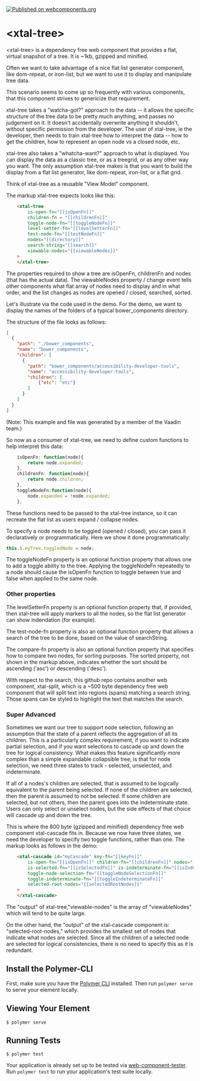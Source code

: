 [![Published on webcomponents.org](https://img.shields.io/badge/webcomponents.org-published-blue.svg)](https://www.webcomponents.org/element/bahrus/xtal-tree)

# \<xtal-tree\>

\<xtal-tree\> is a dependency free web component that provides  a flat, virtual snapshot of a tree.  It is ~1kb, gzipped and minified.

Often we want to take advantage of a nice flat list generator component, like dom-repeat, or iron-list, but we want to use it to display and manipulate tree data.

This scenario seems to come up so frequently with various components, that this component strives to genericize that requirement.

xtal-tree takes a "watcha-got?" approach to the data -- it allows the specific structure of the tree data to be pretty much anything, and passes no judgement on it.   It doesn't accidentally overwrite anything it shouldn't, without specific permission from the developer. The user of xtal-tree, ie the developer, then needs to train xtal-tree how to interpret the data -- how to get the children, how to represent an open node vs a closed node, etc.

xtal-tree also takes a "whatcha-want?" approach to what is displayed.  You can display the data as a classic tree, or as a treegrid, or as any other way you want.  The only assumption xtal-tree makes is that you want to build the display from a flat list generator, like dom-repeat, iron-list, or a flat grid.  

Think of xtal-tree as a reusable "View Model" component.

The markup xtal-tree expects looks like this:

```html
    <xtal-tree 
        is-open-fn="[[isOpenFn]]" 
        children-fn = "[[childrenFn]]" 
        toggle-node-fn="[[toggleNodeFn]]"
        level-setter-fn="[[levelSetterFn]]"
        test-node-fn="[[testNodeFn]]"
        nodes="[[directory]]"
        search-string="[[search]]"
        viewable-nodes="{{viewableNodes}}"
    >
    </xtal-tree>
```

The properties required to show a tree are isOpenFn, childrenFn and nodes (that has the actual data).   The viewableNodes property / change event tells other components what flat array of nodes need to display and in what order, and the list changes as nodes are opened / closed, searched, sorted.

Let's illustrate via the code used in the demo.  For the demo, we want to display the names of the folders of a typical bower_components directory.

The structure of the file looks as follows:

```JSON
[
  {
    "path": "./bower_components",
    "name": "bower_components",
    "children": [
      {
        "path": "bower_components/accessibility-developer-tools",
        "name": "accessibility-developer-tools",
        "children": [
            {"etc": "etc"}
        ]
      }
    ]
  }
]
```

(Note:  This example and file was generated by a member of the Vaadin team.)

So now as a consumer of xtal-tree, we need to define custom functions to help interpret this data:

```JavaScript
    isOpenFn: function(node){
        return node.expanded;
    },
    childrenFn: function(node){
        return node.children;
    },
    toggleNodeFn:function(node){
        node.expanded = !node.expanded;
    },
```

These functions need to be passed to the xtal-tree instance, so it can recreate the flat list as users expand / collapse nodes. 

To specify a node needs to be toggled (opened / closed), you can pass it declaratively or programmatically.  Here we show it done programmatically:

```JavaScript
this.$.myTree.toggledNode = node;   
```

The toggleNodeFn property is an optional function property that allows one to add a toggle ability to the tree.  Applying the toggleNodeFn repeatedly to a node should cause the isOpenFn function to toggle between true and false when applied to the same node. 

### Other properties  

The levelSetterFn property is an optional function property that, if provided, then xtal-tree will apply markers to all the nodes, so the flat list generator can show indendation (for example).

The test-node-fn property is also an optional function property that allows a search of the tree to be done, based on the value of searchString.

The compare-fn property is also an optional function property that specifies how to compare two nodes, for sorting purposes.  The sorted property, not shown in the markup above, indicates whether the sort should be ascending ('asc') or descending ('desc').

With respect to the search, this github repo contains another web component, xtal-split, which is a ~500 byte dependency free web component that will split text into regions (spans) matching a search string.  Those spans can be styled to highlight the text that matches the search.

### Super Advanced

Sometimes we want our tree to support node selection, following an assumption that the state of a parent reflects the aggregation of all its children.  This is a particularly complex requirement, if you want to indicate partial selection, and if you want selections to cascade up and down the tree for logical consistency.  What makes this feature significantly more complex than a simple expandable collapsible tree, is that for node selection, we need three states to track - selected, unselected, and indeterminate.

If all of a nodes's children are selected, that is assumed to be logically equivalent to the parent being selected.  If none of the children are selected, then the parent is assumed to not be selected.  If some children are selected, but not others, then the parent goes into the indeterminate state.  Users can only select or unselect nodes, but the side effects of that choice will cascade up and down the tree.

This is where the 800 byte (gzipped and minified) dependency free web component xtal-cascade fits in.  Because we now have three states, we need the developer to specify two toggle functions, rather than one.  The markup looks as follows in the demo:

```html
    <xtal-cascade id="myCascade" key-fn="[[keyFn]]" 
        is-open-fn="[[isOpenFn]]" children-fn="[[childrenFn]]" nodes="[[directory]]" 
        is-selected-fn="[[isSelectedFn]]" is-indeterminate-fn="[[isIndeterminateFn]]"
        toggle-node-selection-fn="[[toggleNodeSelectionFn]]" 
        toggle-indeterminate-fn="[[toggleIndeterminateFn]]"
        selected-root-nodes="{{selectedRootNodes}}"
    >
    </xtal-cascade>
```

The "output" of xtal-tree,"viewable-nodes" is the array of "viewableNodes" which will tend to be quite large.

On the other hand, the "output" of the xtal-cascade component is:  "selected-root-nodes," which provides the smallest set of nodes that indicate what nodes are selected.  Since all the children of a selected node are selected for logical consistencies, there is no need to specify this as it is redundant.

## Install the Polymer-CLI

First, make sure you have the [Polymer CLI](https://www.npmjs.com/package/polymer-cli) installed. Then run `polymer serve` to serve your element locally.

## Viewing Your Element

```
$ polymer serve
```

## Running Tests

```
$ polymer test
```

Your application is already set up to be tested via [web-component-tester](https://github.com/Polymer/web-component-tester). Run `polymer test` to run your application's test suite locally.
